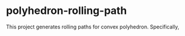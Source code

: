 # polyhedron-rolling-path
This project generates rolling paths for convex polyhedron. Specifically, 
